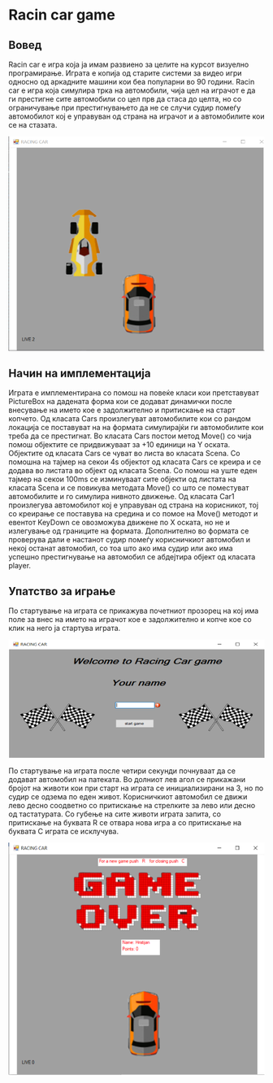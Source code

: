 # Racin car game

## Вовед
Racin car е игра која ја имам развиено за целите на курсот визуелно програмирање. Играта е копиjа од старите системи за видео игри односно од аркадните машини кои беа популарни во 90 години. Racin car е игра која  симулира  трка на автомобили, чија цел на играчот е да ги престигне сите автомобили со цел прв да стаса до целта, но со ограничување при престигнувањето да не се случи судир помеѓу автомобилот кој е управуван од страна на играчот и а автомобилите кои се на стазата.

![slika 1](images/image1.PNG)


## Начин на имплементација
Играта е имплементирана со помош  на повеќе класи кои  претставуват PictureBox на дадената форма кои се додават динамички после внесување на името кое е задолжително и притискање на старт копчето. Од класата Cars произлегуват автомобилите кои со рандом локација се поставуват на на формата симулирајќи ги автомобилите кои треба да се престигнат. Во класата Cars постои метод Move() со чија помош  објектите се придвижуваат за +10 единици на Y оската.  Објектите од класата Cars се чуват во листа во класата Scena. Со помошна  на тајмер на секои 4s објектот од класата  Cars се креира и се додава во листата во објект од класата Scena. Со помош на уште еден тајмер на секои 100ms се изминуваат сите објекти од листата на класата Scena  и се повикува методата Move() со што се поместуват автомобилите и го симулира нивното движење. Од класата Car1 произлегува автомобилот кој е управуван од страна на корисникот, тој со креирање  се поставува на средина и со помое на Move() методот и  евентот KeyDown се овозможува движене по X оската, но не и излегување од границите на формата. Дополнително во формата се проверува дали е настанот судир помеѓу корисничкиот автомобил и некој останат автомобил, со тоа што ако има судир или ако има успешно престигнување на автомобил се абдејтира објект од класата player.
## Упатство за играње
По стартување на играта се прикажува почетниот прозорец на кој има поле за внес на името на играчот кое е задолжително и копче кое со клик на него ја стартува играта.

![slika 2](images/image2.PNG)

По стартување на играта  после четири секунди почнуваат да се додават автомобил на патеката. Во долниот лев агол се прикажани бројот на животи кои при старт на играта се инициализирани на 3, но  по судир се одзема по еден живот. Корисничкиот автомобил се движи лево десно соодветно со притискање на стрелките за лево или десно од тастатурата. Со губење на сите животи играта запита, со притискање на буквата R се отвара нова игра а со притискање на буквата C  играта се исклучува.

![slika 3](images/image3.PNG)
